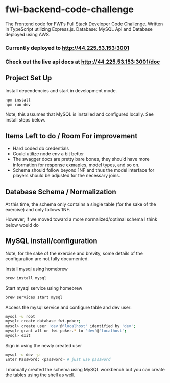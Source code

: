 # fwi-backend-code-challenge

The Frontend code for FWI's Full Stack Developer Code Challenge.
Written in TypeScript utilizing Express.js.
Database: MySQL
Api and Database deployed using AWS.

### Currently deployed to http://44.225.53.153:3001
### Check out the live api docs at http://44.225.53.153:3001/doc

## Project Set Up

Install dependencies and start in development mode.
```sh
npm install
npm run dev
```
Note, this assumes that MySQL is installed and configured locally. See install steps below.

## Items Left to do / Room For improvement
- Hard coded db credentials
- Could utilize node env a bit better
- The swagger docs are pretty bare bones, they should have more information for response exmaples, model types, and so on.
- Schema should follow beyond 1NF and thus the model interface for players should be adjusted for the necessary joins.

## Database Schema / Normalization
At this time, the schema only contains a single table (for the sake of the exercise) and only follows 1NF.

However, if we moved toward a more normalized/optimal schema I think below would do


## MySQL install/configuration
Note, for the sake of the exercise and brevity, some details of the configuration are not
fully documented.

Install mysql using homebrew
```sh
brew install mysql
```

Start mysql service using homebrew
```sh
brew services start mysql
```

Access the mysql service and configure table and dev user:
```sh
mysql -u root
mysql> create database fwi-poker;
mysql> create user 'dev'@'localhost' identified by 'dev';
mysql> grant all on fwi-poker.* to 'dev'@'localhost';
mysql> exit
```

Sign in using the newly created user
```sh
mysql -u dev -p
Enter Password: <password> # just use password
```

I manually created the schema using MySQL workbench but you can create the tables using the shell as well.

